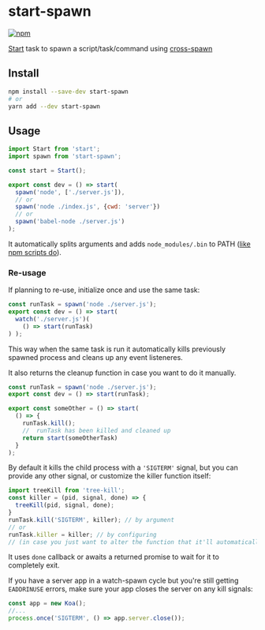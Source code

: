 # start-spawn

[![npm](https://img.shields.io/npm/v/start-spawn.svg?style=flat-square)](https://www.npmjs.com/package/start-spawn)

[Start] task to spawn a script/task/command using [cross-spawn]

[start]: https://github.com/start-runner/start
[cross-spawn]: https://github.com/zentrick/cross-spawn-promise

## Install

```sh
npm install --save-dev start-spawn
# or
yarn add --dev start-spawn
```

## Usage

```js
import Start from 'start';
import spawn from 'start-spawn';

const start = Start();

export const dev = () => start(
  spawn('node', ['./server.js']),
  // or
  spawn('node ./index.js', {cwd: 'server'})
  // or
  spawn('babel-node ./server.js')
);
```

It automatically splits arguments and adds `node_modules/.bin` to PATH ([like npm scripts do](https://docs.npmjs.com/misc/scripts#path)).

### Re-usage

If planning to re-use, initialize once and use the same task:

```js
const runTask = spawn('node ./server.js');
export const dev = () => start(
  watch('./server.js')(
    () => start(runTask)
) );
```

This way when the same task is run it automatically kills previously spawned process and cleans up any event listeneres.

It also returns the cleanup function in case you want to do it manually.

```js
const runTask = spawn('node ./server.js');
export const dev = () => start(runTask);

export const someOther = () => start(
  () => {
    runTask.kill();
    //  runTask has been killed and cleaned up
    return start(someOtherTask)
  }
);
```
By default it kills the child process with a `'SIGTERM'` signal, but you can provide any other signal, or customize the killer function itself:

[tree-kill]: https://github.com/pkrumins/node-tree-kill

```js
import treeKill from 'tree-kill';
const killer = (pid, signal, done) => {
  treeKill(pid, signal, done);
}
runTask.kill('SIGTERM', killer); // by argument
// or
runTask.killer = killer; // by configuring
// (in case you just want to alter the function that it'll automatically call)
```
It uses `done` callback or awaits a returned promise to wait for it to completely exit.

If you have a server app in a watch-spawn cycle but you're still getting `EADDRINUSE` errors, make sure your app closes the server on any kill signals:

```js
const app = new Koa();
//...
process.once('SIGTERM', () => app.server.close());
```
